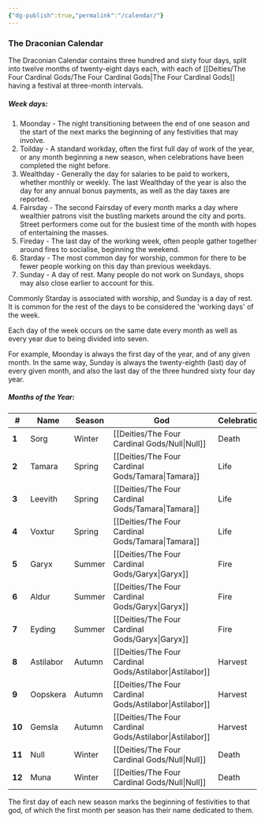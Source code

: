 ```yaml
---
{"dg-publish":true,"permalink":"/calendar/"}
---
```


### The Draconian Calendar

The Draconian Calendar contains three hundred and sixty four days, split into twelve months of twenty-eight days each, with each of [[Deities/The Four Cardinal Gods/The Four Cardinal Gods\|The Four Cardinal Gods]] having a festival at three-month intervals.

##### Week days: 
1. Moonday - The night transitioning between the end of one season and the start of the next marks the beginning of any festivities that may involve.
2. Toilday - A standard workday, often the first full day of work of the year, or any month beginning a new season, when celebrations have been completed the night before.
3. Wealthday - Generally the day for salaries to be paid to workers, whether monthly or weekly. The last Wealthday of the year is also the day for any annual bonus payments, as well as the day taxes are reported.
4. Fairsday - The second Fairsday of every month marks a day where wealthier patrons visit the bustling markets around the city and ports. Street performers come out for the busiest time of the month with hopes of entertaining the masses.
5. Fireday - The last day of the working week, often people gather together around fires to socialise, beginning the weekend.
6. Starday - The most common day for worship, common for there to be fewer people working on this day than previous weekdays.
7. Sunday - A day of rest. Many people do not work on Sundays, shops may also close earlier to account for this.

Commonly Starday is associated with worship, and Sunday is a day of rest. It is common for the rest of the days to be considered the 'working days' of the week.

Each day of the week occurs on the same date every month as well as every year due to being divided into seven.

For example, Moonday is always the first day of the year, and of any given month. In the same way, Sunday is always the twenty-eighth (last) day of every given month, and also the last day of the three hundred sixty four day year.

##### Months of the Year:

| #      | Name      | Season | God           | Celebration |
| ------ | --------- | ------ | ------------- | ----------- |
| **1**  | Sorg      | Winter | [[Deities/The Four Cardinal Gods/Null\|Null]]      | Death       |
| **2**  | Tamara    | Spring | [[Deities/The Four Cardinal Gods/Tamara\|Tamara]]    | Life        |
| **3**  | Leevith   | Spring | [[Deities/The Four Cardinal Gods/Tamara\|Tamara]]    | Life        |
| **4**  | Voxtur    | Spring | [[Deities/The Four Cardinal Gods/Tamara\|Tamara]]    | Life        |
| **5**  | Garyx     | Summer | [[Deities/The Four Cardinal Gods/Garyx\|Garyx]]     | Fire        |
| **6**  | Aldur     | Summer | [[Deities/The Four Cardinal Gods/Garyx\|Garyx]]     | Fire        |
| **7**  | Eyding    | Summer | [[Deities/The Four Cardinal Gods/Garyx\|Garyx]]     | Fire        |
| **8**  | Astilabor | Autumn | [[Deities/The Four Cardinal Gods/Astilabor\|Astilabor]] | Harvest     |
| **9**  | Oopskera  | Autumn | [[Deities/The Four Cardinal Gods/Astilabor\|Astilabor]] | Harvest     |
| **10** | Gemsla    | Autumn | [[Deities/The Four Cardinal Gods/Astilabor\|Astilabor]] | Harvest     |
| **11** | Null      | Winter | [[Deities/The Four Cardinal Gods/Null\|Null]]      | Death       |
| **12** | Muna      | Winter | [[Deities/The Four Cardinal Gods/Null\|Null]]      | Death       |

The first day of each new season marks the beginning of festivities to that god, of which the first month per season has their name dedicated to them.
